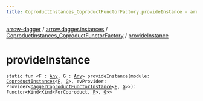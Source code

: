 ```yaml
---
title: CoproductInstances_CoproductFunctorFactory.provideInstance - arrow-dagger
---
```


[arrow-dagger](../../index.html) / [arrow.dagger.instances](../index.html) / [CoproductInstances_CoproductFunctorFactory](index.html) / [provideInstance](./provide-instance.html)

# provideInstance

`static fun <F : `[`Any`](https://kotlinlang.org/api/latest/jvm/stdlib/kotlin/-any/index.html)`, G : `[`Any`](https://kotlinlang.org/api/latest/jvm/stdlib/kotlin/-any/index.html)`> provideInstance(module: `[`CoproductInstances`](../-coproduct-instances/index.html)`<`[`F`](provide-instance.html#F)`, `[`G`](provide-instance.html#G)`>, evProvider: Provider<`[`DaggerCoproductFunctorInstance`](../-dagger-coproduct-functor-instance/index.html)`<`[`F`](provide-instance.html#F)`, `[`G`](provide-instance.html#G)`>>): Functor<Kind<Kind<ForCoproduct, `[`F`](provide-instance.html#F)`>, `[`G`](provide-instance.html#G)`>>`